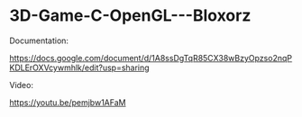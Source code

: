 # 3D-Game-C-OpenGL---Bloxorz

Documentation:

https://docs.google.com/document/d/1A8ssDgTqR85CX38wBzyOpzso2nqPKDLErOXVcywmhlk/edit?usp=sharing


Video:
  
https://youtu.be/pemjbw1AFaM
